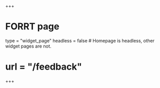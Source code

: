 +++
# FORRT page
type = "widget_page"
headless = false  # Homepage is headless, other widget pages are not.
# url = "/feedback"
+++

